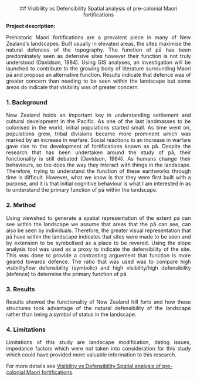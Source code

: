 <p align="center">## Visibility vs Defensibility Spatial analysis of pre-colonial Maori fortifications</p>

**Project description:** 
<p align="justify">Prehistoric Maori fortifications are a prevalent piece in many of New Zealand’s landscapes. Built usually in elevated areas, the sites maximise the natural defences of the topography. The function of pā has been predominately seen as defensive sites however their function is not truly understood (Davidson, 1984). Using GIS analyses, an investigation will be launched to contribute to the growing body of literature surrounding Maori pā and propose an alternative function. Results indicate that defence was of greater concern than needing to be seen within the landscape but some areas do indicate that visibility was of greater concern.</p> 

### 1. Background

<p align="justify">New Zealand holds an important key in understanding settlement and cultural development in the Pacific. As one of the last landmasses to be colonised in the world, initial populations started small. As time went on, populations grew, tribal divisions became more prominent which was marked by an increase in warfare. Social reactions to an increase in warfare gave rise to the development of fortifications known as pā. 
Despite the research that has been undertaken around the study of pā, their functionality is still debated (Davidson, 1984). As humans change their behaviours, so too does the way they interact with things in the landscape. Therefore, trying to understand the function of these earthworks through time is difficult.
However, what we know is that they were first built with a purpose, and it is that initial cognitive behaviour is what I am interested in as to understand the primary function of pā within the landscape.</p>


### 2. Method

<p align="justify">Using viewshed to generate a spatial representation of the extent pā can see within the landscape we assume that areas that the pā can see, can also be seen by individuals. Therefore, the greater visual representation that pā have within the landscape indicates that sites were made to be seen and by extension to be symbolised as a place to be revered.
Using the slope analysis tool was used as a proxy to indicate the defensibility of the site. This was done to provide a contrasting arguement that function is more geared towards defence.
The ratio that was used was to compare high visibility/low defensibility (symbolic) and high visibility/high defensibility (defence) to determine the primary function of pā.</p>

### 3. Results

<p align="justify">Results showed the functionality of New Zealand hill forts and how these structures took advantage of the natural defensibility of the landscape rather than being a symbol of status in the landscape.</p>

### 4. Limitations

<p align="justify">Limitations of this study are landscape modification, dating issues, impedance factors which were not taken into consideration for this study which could have provided more valuable information to this research.</p>

For more details see [Visibility vs Defensibility Spatial analysis of pre-colonial Maori fortifications](https://github.com/Kody-Hedder/Kody-Hedder.github.io/blob/master/pdf/Visibility%20vs%20Defensibility%20Spatial%20analysis%20of%20pre-colonial%20Maori%20fortifications.pdf).
